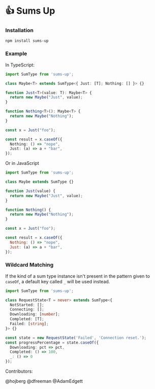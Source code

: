 👍 Sums Up
===

### Installation

```
npm install sums-up
```

### Example

In TypeScript:

```typescript
import SumType from 'sums-up';

class Maybe<T> extends SumType<{ Just: [T]; Nothing: [] }> {}

function Just<T>(value: T): Maybe<T> {
  return new Maybe("Just", value);
}

function Nothing<T>(): Maybe<T> {
  return new Maybe("Nothing");
}

const x = Just("foo");

const result = x.caseOf({
  Nothing: () => "nope",
  Just: (a) => a + "bar",
});
```

Or in JavaScript

```javascript
import SumType from 'sums-up';

class Maybe extends SumType {}

function Just(value) {
  return new Maybe("Just", value);
}

function Nothing() {
  return new Maybe("Nothing");
}

const x = Just("foo");

const result = x.caseOf({
  Nothing: () => "nope",
  Just: (a) => a + "bar",
});
```

### Wildcard Matching

If the kind of a sum type instance isn't present in the pattern given to `caseOf`, a default key called `_` will be used instead.

```ts
import SumType from 'sums-up';

class RequestState<T = never> extends SumType<{
  NotStarted: [];
  Connecting: [];
  Downloading: [number];
  Completed: [T];
  Failed: [string];
}> {}

const state = new RequestState('Failed', 'Connection reset.');
const progressPercentage = state.caseOf({
  Downloading: pct => pct,
  Completed: () => 100,
  _: () => 0
});
```

Contributors: 

@hojberg @dfreeman @AdamEdgett
